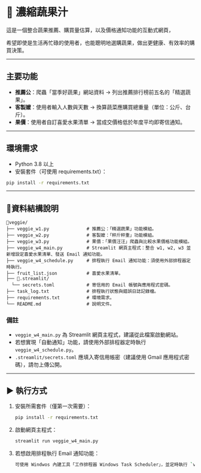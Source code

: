 # 🍹 濃縮蔬果汁

這是一個整合蔬果推薦、購買量估算，以及價格通知功能的互動式網頁，  

希望即使是生活再忙碌的使用者，也能聰明地選購蔬果，做出更健康、有效率的購買決策。

---

## 主要功能

- **推薦公**：爬蟲「當季好蔬果」網站資料 → 列出推薦排行榜前五名的「精選蔬果」。  
- **客製嬤**：使用者輸入人數與天數 → 換算蔬菜應購買總重量（單位：公斤、台斤）。  
- **果價**：使用者自訂喜愛水果清單 → 當成交價格低於年度平均即寄信通知。

---

## 環境需求

- Python 3.8 以上  
- 安裝套件（可使用 requirements.txt）：

```bash
pip install -r requirements.txt
```

---

## 📁資料結構說明

```
📁veggie/
├── veggie_w1.py              # 推薦公：「精選蔬果」功能模組。
├── veggie_w2.py              # 客製嬤：「秤斤秤重」功能模組。
├── veggie_w3.py              # 果價：「果價汪汪」爬蟲與比較水果價格功能模組。
├── veggie_w4_main.py         # Streamlit 網頁主程式：整合 w1, w2, w3 並新增設定喜愛水果清單、發送 Email 通知功能。
├── veggie_w4_schedule.py     # 排程執行 Email 通知功能：須使用外部排程器定時執行。
├── fruit_list.json           # 喜愛水果清單。
├── 📁.streamlit/
  └── secrets.toml            # 寄信用的 Email 帳號與應用程式密碼。
├── task_log.txt              # 排程執行狀態與錯誤日誌記錄檔。
├── requirements.txt          # 環境需求。
└── README.md                 # 說明文件。
```

### 備註

- `veggie_w4_main.py` 為 Streamlit 網頁主程式，建議從此檔案啟動網站。
- 若想實現「自動通知」功能，請使用外部排程器定時執行 `veggie_w4_schedule.py`。
- `.streamlit/secrets.toml` 應填入寄信用帳密（建議使用 Gmail 應用程式密碼），請勿上傳公開。

---

## ▶️ 執行方式

1. 安裝所需套件（僅第一次需要）：

   ```bash
   pip install -r requirements.txt
   ```

2. 啟動網頁主程式：

   ```bash
   streamlit run veggie_w4_main.py
   ```

3. 若想啟用排程執行 Email 通知功能：

   ```bash
   可使用 Windwos 內建工具「工作排程器 Windows Task Scheduler」，並定時執行 `veggie_w4_schedule.py`，自動發送水果價格通知信件。
    ```
